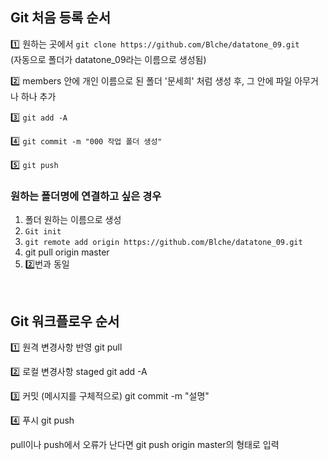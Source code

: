 ## Git 처음 등록 순서
1️⃣ 원하는 곳에서 `git clone https://github.com/Blche/datatone_09.git`
<br>(자동으로 폴더가 datatone_09라는 이름으로 생성됨)

2️⃣ members 안에 개인 이름으로 된 폴더 '문세희' 처럼 생성 후, 그 안에 파일 아무거나 하나 추가

3️⃣ `git add -A`

4️⃣ `git commit -m "000 작업 폴더 생성"`

5️⃣ `git push`

### 원하는 폴더명에 연결하고 싶은 경우
1. 폴더 원하는 이름으로 생성
2. `Git init`
3. `git remote add origin https://github.com/Blche/datatone_09.git`
4. git pull origin master
5. 2️⃣번과 동일

<br>

## Git 워크플로우 순서
1️⃣ 원격 변경사항 반영
git pull


2️⃣ 로컬 변경사항 staged
git add -A


3️⃣ 커밋 (메시지를 구체적으로)
git commit -m "설명"


4️⃣ 푸시
git push

pull이나 push에서 오류가 난다면 git push origin master의 형태로 입력
